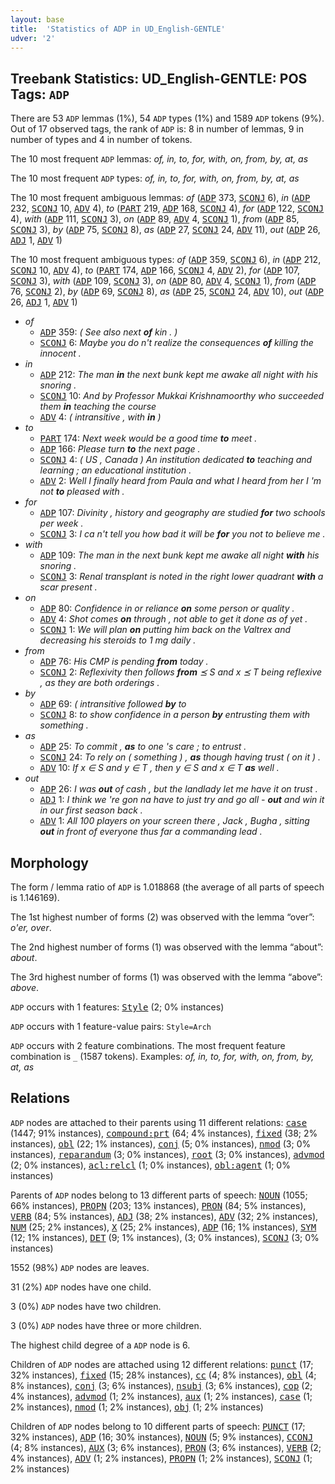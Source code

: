 ```yaml
---
layout: base
title:  'Statistics of ADP in UD_English-GENTLE'
udver: '2'
---
```


## Treebank Statistics: UD_English-GENTLE: POS Tags: `ADP`

There are 53 `ADP` lemmas (1%), 54 `ADP` types (1%) and 1589 `ADP` tokens (9%).
Out of 17 observed tags, the rank of `ADP` is: 8 in number of lemmas, 9 in number of types and 4 in number of tokens.

The 10 most frequent `ADP` lemmas: <em>of, in, to, for, with, on, from, by, at, as</em>

The 10 most frequent `ADP` types:  <em>of, in, to, for, with, on, from, by, at, as</em>

The 10 most frequent ambiguous lemmas: <em>of</em> (<tt><a href="en_gentle-pos-ADP.html">ADP</a></tt> 373, <tt><a href="en_gentle-pos-SCONJ.html">SCONJ</a></tt> 6), <em>in</em> (<tt><a href="en_gentle-pos-ADP.html">ADP</a></tt> 232, <tt><a href="en_gentle-pos-SCONJ.html">SCONJ</a></tt> 10, <tt><a href="en_gentle-pos-ADV.html">ADV</a></tt> 4), <em>to</em> (<tt><a href="en_gentle-pos-PART.html">PART</a></tt> 219, <tt><a href="en_gentle-pos-ADP.html">ADP</a></tt> 168, <tt><a href="en_gentle-pos-SCONJ.html">SCONJ</a></tt> 4), <em>for</em> (<tt><a href="en_gentle-pos-ADP.html">ADP</a></tt> 122, <tt><a href="en_gentle-pos-SCONJ.html">SCONJ</a></tt> 4), <em>with</em> (<tt><a href="en_gentle-pos-ADP.html">ADP</a></tt> 111, <tt><a href="en_gentle-pos-SCONJ.html">SCONJ</a></tt> 3), <em>on</em> (<tt><a href="en_gentle-pos-ADP.html">ADP</a></tt> 89, <tt><a href="en_gentle-pos-ADV.html">ADV</a></tt> 4, <tt><a href="en_gentle-pos-SCONJ.html">SCONJ</a></tt> 1), <em>from</em> (<tt><a href="en_gentle-pos-ADP.html">ADP</a></tt> 85, <tt><a href="en_gentle-pos-SCONJ.html">SCONJ</a></tt> 3), <em>by</em> (<tt><a href="en_gentle-pos-ADP.html">ADP</a></tt> 75, <tt><a href="en_gentle-pos-SCONJ.html">SCONJ</a></tt> 8), <em>as</em> (<tt><a href="en_gentle-pos-ADP.html">ADP</a></tt> 27, <tt><a href="en_gentle-pos-SCONJ.html">SCONJ</a></tt> 24, <tt><a href="en_gentle-pos-ADV.html">ADV</a></tt> 11), <em>out</em> (<tt><a href="en_gentle-pos-ADP.html">ADP</a></tt> 26, <tt><a href="en_gentle-pos-ADJ.html">ADJ</a></tt> 1, <tt><a href="en_gentle-pos-ADV.html">ADV</a></tt> 1)

The 10 most frequent ambiguous types:  <em>of</em> (<tt><a href="en_gentle-pos-ADP.html">ADP</a></tt> 359, <tt><a href="en_gentle-pos-SCONJ.html">SCONJ</a></tt> 6), <em>in</em> (<tt><a href="en_gentle-pos-ADP.html">ADP</a></tt> 212, <tt><a href="en_gentle-pos-SCONJ.html">SCONJ</a></tt> 10, <tt><a href="en_gentle-pos-ADV.html">ADV</a></tt> 4), <em>to</em> (<tt><a href="en_gentle-pos-PART.html">PART</a></tt> 174, <tt><a href="en_gentle-pos-ADP.html">ADP</a></tt> 166, <tt><a href="en_gentle-pos-SCONJ.html">SCONJ</a></tt> 4, <tt><a href="en_gentle-pos-ADV.html">ADV</a></tt> 2), <em>for</em> (<tt><a href="en_gentle-pos-ADP.html">ADP</a></tt> 107, <tt><a href="en_gentle-pos-SCONJ.html">SCONJ</a></tt> 3), <em>with</em> (<tt><a href="en_gentle-pos-ADP.html">ADP</a></tt> 109, <tt><a href="en_gentle-pos-SCONJ.html">SCONJ</a></tt> 3), <em>on</em> (<tt><a href="en_gentle-pos-ADP.html">ADP</a></tt> 80, <tt><a href="en_gentle-pos-ADV.html">ADV</a></tt> 4, <tt><a href="en_gentle-pos-SCONJ.html">SCONJ</a></tt> 1), <em>from</em> (<tt><a href="en_gentle-pos-ADP.html">ADP</a></tt> 76, <tt><a href="en_gentle-pos-SCONJ.html">SCONJ</a></tt> 2), <em>by</em> (<tt><a href="en_gentle-pos-ADP.html">ADP</a></tt> 69, <tt><a href="en_gentle-pos-SCONJ.html">SCONJ</a></tt> 8), <em>as</em> (<tt><a href="en_gentle-pos-ADP.html">ADP</a></tt> 25, <tt><a href="en_gentle-pos-SCONJ.html">SCONJ</a></tt> 24, <tt><a href="en_gentle-pos-ADV.html">ADV</a></tt> 10), <em>out</em> (<tt><a href="en_gentle-pos-ADP.html">ADP</a></tt> 26, <tt><a href="en_gentle-pos-ADJ.html">ADJ</a></tt> 1, <tt><a href="en_gentle-pos-ADV.html">ADV</a></tt> 1)


* <em>of</em>
  * <tt><a href="en_gentle-pos-ADP.html">ADP</a></tt> 359: <em>( See also next <b>of</b> kin . )</em>
  * <tt><a href="en_gentle-pos-SCONJ.html">SCONJ</a></tt> 6: <em>Maybe you do n't realize the consequences <b>of</b> killing the innocent .</em>
* <em>in</em>
  * <tt><a href="en_gentle-pos-ADP.html">ADP</a></tt> 212: <em>The man <b>in</b> the next bunk kept me awake all night with his snoring .</em>
  * <tt><a href="en_gentle-pos-SCONJ.html">SCONJ</a></tt> 10: <em>And by Professor Mukkai Krishnamoorthy who succeeded them <b>in</b> teaching the course</em>
  * <tt><a href="en_gentle-pos-ADV.html">ADV</a></tt> 4: <em>( intransitive , with <b>in</b> )</em>
* <em>to</em>
  * <tt><a href="en_gentle-pos-PART.html">PART</a></tt> 174: <em>Next week would be a good time <b>to</b> meet .</em>
  * <tt><a href="en_gentle-pos-ADP.html">ADP</a></tt> 166: <em>Please turn <b>to</b> the next page .</em>
  * <tt><a href="en_gentle-pos-SCONJ.html">SCONJ</a></tt> 4: <em>( US , Canada ) An institution dedicated <b>to</b> teaching and learning ; an educational institution .</em>
  * <tt><a href="en_gentle-pos-ADV.html">ADV</a></tt> 2: <em>Well I finally heard from Paula and what I heard from her I 'm not <b>to</b> pleased with .</em>
* <em>for</em>
  * <tt><a href="en_gentle-pos-ADP.html">ADP</a></tt> 107: <em>Divinity , history and geography are studied <b>for</b> two schools per week .</em>
  * <tt><a href="en_gentle-pos-SCONJ.html">SCONJ</a></tt> 3: <em>I ca n't tell you how bad it will be <b>for</b> you not to believe me .</em>
* <em>with</em>
  * <tt><a href="en_gentle-pos-ADP.html">ADP</a></tt> 109: <em>The man in the next bunk kept me awake all night <b>with</b> his snoring .</em>
  * <tt><a href="en_gentle-pos-SCONJ.html">SCONJ</a></tt> 3: <em>Renal transplant is noted in the right lower quadrant <b>with</b> a scar present .</em>
* <em>on</em>
  * <tt><a href="en_gentle-pos-ADP.html">ADP</a></tt> 80: <em>Confidence in or reliance <b>on</b> some person or quality .</em>
  * <tt><a href="en_gentle-pos-ADV.html">ADV</a></tt> 4: <em>Shot comes <b>on</b> through , not able to get it done as of yet .</em>
  * <tt><a href="en_gentle-pos-SCONJ.html">SCONJ</a></tt> 1: <em>We will plan <b>on</b> putting him back on the Valtrex and decreasing his steroids to 1 mg daily .</em>
* <em>from</em>
  * <tt><a href="en_gentle-pos-ADP.html">ADP</a></tt> 76: <em>His CMP is pending <b>from</b> today .</em>
  * <tt><a href="en_gentle-pos-SCONJ.html">SCONJ</a></tt> 2: <em>Reflexivity then follows <b>from</b> ⪯ S and x ⪯ T being reflexive , as they are both orderings .</em>
* <em>by</em>
  * <tt><a href="en_gentle-pos-ADP.html">ADP</a></tt> 69: <em>( intransitive followed <b>by</b> to</em>
  * <tt><a href="en_gentle-pos-SCONJ.html">SCONJ</a></tt> 8: <em>to show confidence in a person <b>by</b> entrusting them with something .</em>
* <em>as</em>
  * <tt><a href="en_gentle-pos-ADP.html">ADP</a></tt> 25: <em>To commit , <b>as</b> to one 's care ; to entrust .</em>
  * <tt><a href="en_gentle-pos-SCONJ.html">SCONJ</a></tt> 24: <em>To rely on ( something ) , <b>as</b> though having trust ( on it ) .</em>
  * <tt><a href="en_gentle-pos-ADV.html">ADV</a></tt> 10: <em>If x ∈ S and y ∈ T , then y ∈ S and x ∈ T <b>as</b> well .</em>
* <em>out</em>
  * <tt><a href="en_gentle-pos-ADP.html">ADP</a></tt> 26: <em>I was <b>out</b> of cash , but the landlady let me have it on trust .</em>
  * <tt><a href="en_gentle-pos-ADJ.html">ADJ</a></tt> 1: <em>I think we 're gon na have to just try and go all - <b>out</b> and win it in our first season back .</em>
  * <tt><a href="en_gentle-pos-ADV.html">ADV</a></tt> 1: <em>All 100 players on your screen there , Jack , Bugha , sitting <b>out</b> in front of everyone thus far a commanding lead .</em>

## Morphology

The form / lemma ratio of `ADP` is 1.018868 (the average of all parts of speech is 1.146169).

The 1st highest number of forms (2) was observed with the lemma “over”: <em>o'er, over</em>.

The 2nd highest number of forms (1) was observed with the lemma “about”: <em>about</em>.

The 3rd highest number of forms (1) was observed with the lemma “above”: <em>above</em>.

`ADP` occurs with 1 features: <tt><a href="en_gentle-feat-Style.html">Style</a></tt> (2; 0% instances)

`ADP` occurs with 1 feature-value pairs: `Style=Arch`

`ADP` occurs with 2 feature combinations.
The most frequent feature combination is `_` (1587 tokens).
Examples: <em>of, in, to, for, with, on, from, by, at, as</em>


## Relations

`ADP` nodes are attached to their parents using 11 different relations: <tt><a href="en_gentle-dep-case.html">case</a></tt> (1447; 91% instances), <tt><a href="en_gentle-dep-compound-prt.html">compound:prt</a></tt> (64; 4% instances), <tt><a href="en_gentle-dep-fixed.html">fixed</a></tt> (38; 2% instances), <tt><a href="en_gentle-dep-obl.html">obl</a></tt> (22; 1% instances), <tt><a href="en_gentle-dep-conj.html">conj</a></tt> (5; 0% instances), <tt><a href="en_gentle-dep-nmod.html">nmod</a></tt> (3; 0% instances), <tt><a href="en_gentle-dep-reparandum.html">reparandum</a></tt> (3; 0% instances), <tt><a href="en_gentle-dep-root.html">root</a></tt> (3; 0% instances), <tt><a href="en_gentle-dep-advmod.html">advmod</a></tt> (2; 0% instances), <tt><a href="en_gentle-dep-acl-relcl.html">acl:relcl</a></tt> (1; 0% instances), <tt><a href="en_gentle-dep-obl-agent.html">obl:agent</a></tt> (1; 0% instances)

Parents of `ADP` nodes belong to 13 different parts of speech: <tt><a href="en_gentle-pos-NOUN.html">NOUN</a></tt> (1055; 66% instances), <tt><a href="en_gentle-pos-PROPN.html">PROPN</a></tt> (203; 13% instances), <tt><a href="en_gentle-pos-PRON.html">PRON</a></tt> (84; 5% instances), <tt><a href="en_gentle-pos-VERB.html">VERB</a></tt> (84; 5% instances), <tt><a href="en_gentle-pos-ADJ.html">ADJ</a></tt> (38; 2% instances), <tt><a href="en_gentle-pos-ADV.html">ADV</a></tt> (32; 2% instances), <tt><a href="en_gentle-pos-NUM.html">NUM</a></tt> (25; 2% instances), <tt><a href="en_gentle-pos-X.html">X</a></tt> (25; 2% instances), <tt><a href="en_gentle-pos-ADP.html">ADP</a></tt> (16; 1% instances), <tt><a href="en_gentle-pos-SYM.html">SYM</a></tt> (12; 1% instances), <tt><a href="en_gentle-pos-DET.html">DET</a></tt> (9; 1% instances),  (3; 0% instances), <tt><a href="en_gentle-pos-SCONJ.html">SCONJ</a></tt> (3; 0% instances)

1552 (98%) `ADP` nodes are leaves.

31 (2%) `ADP` nodes have one child.

3 (0%) `ADP` nodes have two children.

3 (0%) `ADP` nodes have three or more children.

The highest child degree of a `ADP` node is 6.

Children of `ADP` nodes are attached using 12 different relations: <tt><a href="en_gentle-dep-punct.html">punct</a></tt> (17; 32% instances), <tt><a href="en_gentle-dep-fixed.html">fixed</a></tt> (15; 28% instances), <tt><a href="en_gentle-dep-cc.html">cc</a></tt> (4; 8% instances), <tt><a href="en_gentle-dep-obl.html">obl</a></tt> (4; 8% instances), <tt><a href="en_gentle-dep-conj.html">conj</a></tt> (3; 6% instances), <tt><a href="en_gentle-dep-nsubj.html">nsubj</a></tt> (3; 6% instances), <tt><a href="en_gentle-dep-cop.html">cop</a></tt> (2; 4% instances), <tt><a href="en_gentle-dep-advmod.html">advmod</a></tt> (1; 2% instances), <tt><a href="en_gentle-dep-aux.html">aux</a></tt> (1; 2% instances), <tt><a href="en_gentle-dep-case.html">case</a></tt> (1; 2% instances), <tt><a href="en_gentle-dep-nmod.html">nmod</a></tt> (1; 2% instances), <tt><a href="en_gentle-dep-obj.html">obj</a></tt> (1; 2% instances)

Children of `ADP` nodes belong to 10 different parts of speech: <tt><a href="en_gentle-pos-PUNCT.html">PUNCT</a></tt> (17; 32% instances), <tt><a href="en_gentle-pos-ADP.html">ADP</a></tt> (16; 30% instances), <tt><a href="en_gentle-pos-NOUN.html">NOUN</a></tt> (5; 9% instances), <tt><a href="en_gentle-pos-CCONJ.html">CCONJ</a></tt> (4; 8% instances), <tt><a href="en_gentle-pos-AUX.html">AUX</a></tt> (3; 6% instances), <tt><a href="en_gentle-pos-PRON.html">PRON</a></tt> (3; 6% instances), <tt><a href="en_gentle-pos-VERB.html">VERB</a></tt> (2; 4% instances), <tt><a href="en_gentle-pos-ADV.html">ADV</a></tt> (1; 2% instances), <tt><a href="en_gentle-pos-PROPN.html">PROPN</a></tt> (1; 2% instances), <tt><a href="en_gentle-pos-SCONJ.html">SCONJ</a></tt> (1; 2% instances)

